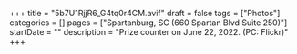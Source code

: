 +++
title = "5b7U1RjjR6_G4tq0r4CM.avif"
draft = false
tags = ["Photos"]
categories = []
pages = ["Spartanburg, SC (660 Spartan Blvd Suite 250)"]
startDate = ""
description = "Prize counter on June 22, 2022. (PC: Flickr)"
+++
